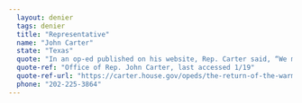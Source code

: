 ```yaml
---
  layout: denier
  tags: denier
  title: "Representative"
  name: "John Carter"
  state: "Texas"
  quote: "In an op-ed published on his website, Rep. Carter said, “We may or may not even be in a warming cycle. Even if we are, scientific evidence does not conclude that activity by man plays any significant role.”"
  quote-ref: "Office of Rep. John Carter, last accessed 1/19"
  quote-ref-url: "https://carter.house.gov/opeds/the-return-of-the-warmers/"
  phone: "202-225-3864"
---
```

